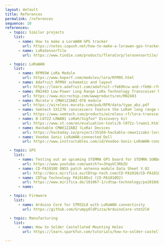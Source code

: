 ```yaml
---
layout: default
title: References
permalink: /references
sequence: 10
references:
  - topic: Similar projects
    list:
      - name: How to make a LoraWAN GPS tracker
        url: https://notes.iopush.net/how-to-make-a-lorawan-gps-tracker/
      - name: LoRaSensorTile
        url: https://www.tindie.com/products/TleraCorp/lorasensortile/

  - topic: LoRaWAN
    list:
      - name: RFM95W LoRa Module
        url: https://www.hoperf.com/modules/lora/RFM95.html
      - name: Adafruit RFM9X schematic and layout
        url: https://learn.adafruit.com/adafruit-rfm69hcw-and-rfm96-rfm95-rfm98-lora-packet-padio-breakouts/downloads
      - name: RN2483 Low-Power Long Range LoRa Technology Transceiver Module
        url: https://www.microchip.com/wwwproducts/en/RN2483
      - name: Murata's CMWX1ZZABZ-078 module
        url: https://wireless.murata.com/pub/RFM/data/type_abz.pdf
      - name: Semtech SX1276 ransceivers feature the LoRa® long range modem
        url: https://www.semtech.com/products/wireless-rf/lora-transceivers/sx1276
      - name: B-L072Z-LRWAN1 LoRa®/Sigfox™ Discovery kit
        url: https://www.st.com/en/evaluation-tools/b-l072z-lrwan1.html
      - name: Hackable CMWX1ZZABZ (LoRa) Devices
        url: https://hackaday.io/project/35169-hackable-cmwx1zzabz-lora-devices
      - name: Voodoo Sonic LoRaWAN-connected Doll
        url: https://www.instructables.com/id/Voodoo-Sonic-LoRaWAN-connected-Doll/

  - topic: GPS
    list:
      - name: Testing out an upcoming STEMMA GPS board for STEMMA SUNDAY
        url: https://www.youtube.com/watch?v=JhquVC3RbZU
      - name: CD-PA1010D GNSS patch antenna module Data Sheet V.02
        url: http://docs.mirifica.eu/CDtop-tech.com/CD-PA1010/CD-PA1010D-datasheet-v02.pdf
      - name: CDTop Technology PA1010Dv2 (CD-PA1010D2)
        url: https://www.mirifica.de/101067-1/cdtop-technology/pa1010daa19220027
      - name: 

  - topic: Firmware
    list:
      - name: Arduino Core for STM32L0 with LoRaWAN connectivity
        url: https://github.com/GrumpyOldPizza/ArduinoCore-stm32l0

  - topic: Manufacturing
    list:
      - name: How to Solder Castellated Mounting Holes
        url: https://learn.sparkfun.com/tutorials/how-to-solder-castellated-mounting-holes/all

---
```

